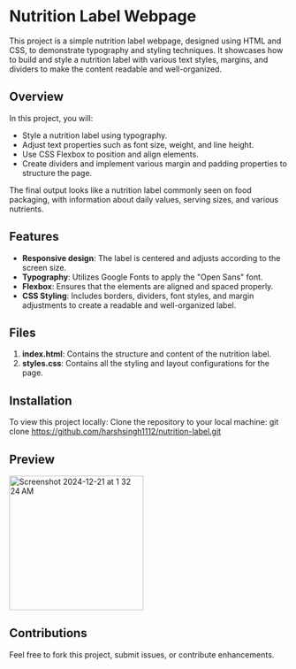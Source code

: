 # Nutrition Label Webpage

This project is a simple nutrition label webpage, designed using HTML and CSS, to demonstrate typography and styling techniques. It showcases how to build and style a nutrition label with various text styles, margins, and dividers to make the content readable and well-organized.

## Overview

In this project, you will:

- Style a nutrition label using typography.
- Adjust text properties such as font size, weight, and line height.
- Use CSS Flexbox to position and align elements.
- Create dividers and implement various margin and padding properties to structure the page.
  
The final output looks like a nutrition label commonly seen on food packaging, with information about daily values, serving sizes, and various nutrients.

## Features

- **Responsive design**: The label is centered and adjusts according to the screen size.
- **Typography**: Utilizes Google Fonts to apply the "Open Sans" font.
- **Flexbox**: Ensures that the elements are aligned and spaced properly.
- **CSS Styling**: Includes borders, dividers, font styles, and margin adjustments to create a readable and well-organized label.

## Files

1. **index.html**: Contains the structure and content of the nutrition label.
2. **styles.css**: Contains all the styling and layout configurations for the page.


## Installation

To view this project locally:
 Clone the repository to your local machine:
   git clone https://github.com/harshsingh1112/nutrition-label.git


## Preview
<img width="243" alt="Screenshot 2024-12-21 at 1 32 24 AM" src="https://github.com/user-attachments/assets/c48e04e8-e8d5-48c5-bdc8-3c48c9be97ef" />


## Contributions
Feel free to fork this project, submit issues, or contribute enhancements.
   

